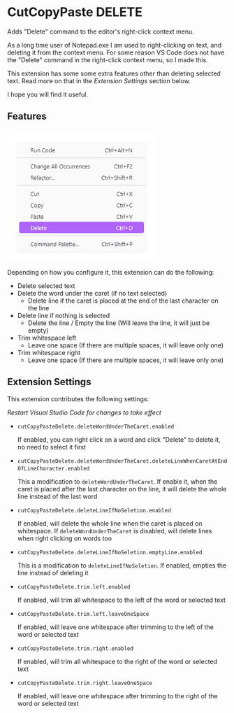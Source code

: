 # CutCopyPaste DELETE

Adds "Delete" command to the editor's right-click context menu.

As a long time user of Notepad.exe I am used to right-clicking on text, and deleting it from the context menu. For some reason VS Code does not have the "Delete" command in the right-click context menu, so I made this.

This extension has some some extra features other than deleting selected text. Read more on that in the *Extension Settings* section below.

I hope you will find it useful.

## Features

![context menu](images/README/ContextMenu.png)

Depending on how you configure it, this extension can do the following:

- Delete selected text
- Delete the word under the caret (if no text selected)
  - Delete line if the caret is placed at the end of the last character on the line
- Delete line if nothing is selected
  - Delete the line / Empty the line (Will leave the line, it will just be empty)
- Trim whitespace left
  - Leave one space (If there are multiple spaces, it will leave only one)
- Trim whitespace right
  - Leave one space (If there are multiple spaces, it will leave only one)

## Extension Settings

This extension contributes the following settings:

*Restart Visual Studio Code for changes to take effect*

- `cutCopyPasteDelete.deleteWordUnderTheCaret.enabled`

    If enabled, you can right click on a word and click "Delete" to delete it, no need to select it first

- `cutCopyPasteDelete.deleteWordUnderTheCaret.deleteLineWhenCaretAtEndOfLineCharacter.enabled`

    This a modification to `deleteWordUnderTheCaret`. If enable it, when the caret is placed after the last character on the line, it will delete the whole line instead of the last word

- `cutCopyPasteDelete.deleteLineIfNoSeletion.enabled`

    If enabled, will delete the whole line when the caret is placed on whitespace. If `deleteWordUnderTheCaret` is disabled, will delete lines when right clicking on words too

- `cutCopyPasteDelete.deleteLineIfNoSeletion.emptyLine.enabled`

    This is a modification to `deleteLineIfNoSeletion`. If enabled, empties the line instead of deleting it

- `cutCopyPasteDelete.trim.left.enabled`

    If enabled, will trim all whitespace to the left of the word or selected text

- `cutCopyPasteDelete.trim.left.leaveOneSpace`

    If enabled, will leave one whitespace after trimming to the left of the word or selected text

- `cutCopyPasteDelete.trim.right.enabled`

    If enabled, will trim all whitespace to the right of the word or selected text

- `cutCopyPasteDelete.trim.right.leaveOneSpace`

    If enabled, will leave one whitespace after trimming to the right of the word or selected text